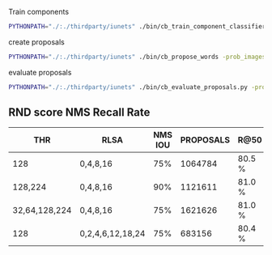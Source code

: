Train components
```bash
PYTHONPATH="./:./thirdparty/iunets" ./bin/cb_train_component_classifier -binary_images ./data/annotated/*/*bin.png -annotations ./data/annotated/*/*.gt.json
```

create proposals
```bash
PYTHONPATH="./:./thirdparty/iunets" ./bin/cb_propose_words -prob_images ./data/fake_db/*/*bin.png -target_postfix .words.json
```

evaluate proposals
```bash
PYTHONPATH="./:./thirdparty/iunets" ./bin/cb_evaluate_proposals.py -proposals ./data/annotated/blovice/*words.json -gt ./data/annotated/blovice/*gt.json -iou_threshold=.5
```


RND score NMS Recall Rate
-------------------------
THR          | RLSA        | NMS IOU |PROPOSALS |R@50 |R@75 |R@90
-------------|-------------|---------|----------|--------|-------|-----|
128          |0,4,8,16     |75%      | 1064784  | 80.5 % | 43.9 %| 6.4%|
128,224      |0,4,8,16     |90%      | 1121611  | 81.0 % | 45.9 %| 6.9%|
32,64,128,224|0,4,8,16     |75%      | 1621626  | 81.0 % | 43.1 %| 5.6%|
128          |0,2,4,6,12,18,24| 75%| 683156     | 80.4 % | 43.4% | 6.2%|

